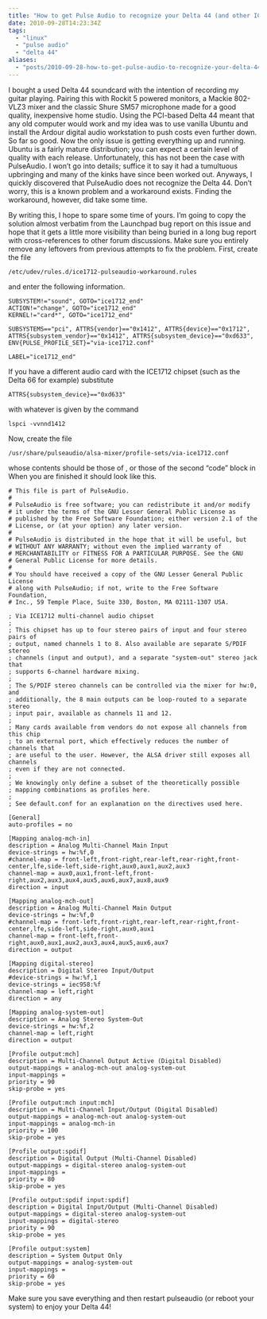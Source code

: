 ```yaml
---
title: "How to get Pulse Audio to recognize your Delta 44 (and other ICE1712 cards)" 
date: 2010-09-28T14:23:34Z
tags:
  - "linux"
  - "pulse audio"
  - "delta 44"
aliases:
  - "posts/2010-09-28-how-to-get-pulse-audio-to-recognize-your-delta-44-and-other-ice1712-cards/"
---
```


I bought a used Delta 44 soundcard with the intention of recording my guitar playing. Pairing this with Rockit 5 powered monitors, a Mackie 802-VLZ3 mixer and the classic Shure SM57 microphone made for a good quality, inexpensive home studio. Using the PCI-based Delta 44 meant that any old computer would work and my idea was to use vanilla Ubuntu and install the Ardour digital audio workstation to push costs even further down. So far so good. Now the only issue is getting everything up and running. Ubuntu is a fairly mature distribution; you can expect a certain level of quality with each release. Unfortunately, this has not been the case with PulseAudio. I won’t go into details; suffice it to say it had a tumultuous upbringing and many of the kinks have since been worked out. Anyways, I quickly discovered that PulseAudio does not recognize the Delta 44. Don’t worry, this is a known problem and a workaround exists. Finding the workaround, however, did take some time.

<!--more-->

By writing this, I hope to spare some time of yours. I’m going to copy the solution almost verbatim from the Launchpad bug report on this issue and hope that it gets a little more visibility than being buried in a long bug report with cross-references to other forum discussions. Make sure you entirely remove any leftovers from previous attempts to fix the problem. First, create the file

    /etc/udev/rules.d/ice1712-pulseaudio-workaround.rules

and enter the following information.

    SUBSYSTEM!="sound", GOTO="ice1712_end"
    ACTION!="change", GOTO="ice1712_end"
    KERNEL!="card*", GOTO="ice1712_end"
    
    SUBSYSTEMS=="pci", ATTRS{vendor}=="0x1412", ATTRS{device}=="0x1712", ATTRS{subsystem_vendor}=="0x1412", ATTRS{subsystem_device}=="0xd633", ENV{PULSE_PROFILE_SET}="via-ice1712.conf"
    
    LABEL="ice1712_end"

If you have a different audio card with the ICE1712 chipset (such as the Delta 66 for example) substitute

    ATTRS{subsystem_device}=="0xd633"

with whatever is given by the command

    lspci -vvnnd1412

Now, create the file

    /usr/share/pulseaudio/alsa-mixer/profile-sets/via-ice1712.conf

whose contents should be those of , or those of the second “code” block in  When you are finished it should look like this.

    # This file is part of PulseAudio.
    #
    # PulseAudio is free software; you can redistribute it and/or modify
    # it under the terms of the GNU Lesser General Public License as
    # published by the Free Software Foundation; either version 2.1 of the
    # License, or (at your option) any later version.
    #
    # PulseAudio is distributed in the hope that it will be useful, but
    # WITHOUT ANY WARRANTY; without even the implied warranty of
    # MERCHANTABILITY or FITNESS FOR A PARTICULAR PURPOSE. See the GNU
    # General Public License for more details.
    #
    # You should have received a copy of the GNU Lesser General Public License
    # along with PulseAudio; if not, write to the Free Software Foundation,
    # Inc., 59 Temple Place, Suite 330, Boston, MA 02111-1307 USA.
    
    ; Via ICE1712 multi-channel audio chipset
    ;
    ; This chipset has up to four stereo pairs of input and four stereo pairs of
    ; output, named channels 1 to 8. Also available are separate S/PDIF stereo
    ; channels (input and output), and a separate "system-out" stereo jack that
    ; supports 6-channel hardware mixing.
    ;
    ; The S/PDIF stereo channels can be controlled via the mixer for hw:0, and
    ; additionally, the 8 main outputs can be loop-routed to a separate stereo
    ; input pair, available as channels 11 and 12.
    ;
    ; Many cards available from vendors do not expose all channels from this chip
    ; to an external port, which effectively reduces the number of channels that
    ; are useful to the user. However, the ALSA driver still exposes all channels
    ; even if they are not connected.
    ;
    ; We knowingly only define a subset of the theoretically possible
    ; mapping combinations as profiles here.
    ;
    ; See default.conf for an explanation on the directives used here.
    
    [General]
    auto-profiles = no
    
    [Mapping analog-mch-in]
    description = Analog Multi-Channel Main Input
    device-strings = hw:%f,0
    #channel-map = front-left,front-right,rear-left,rear-right,front-center,lfe,side-left,side-right,aux0,aux1,aux2,aux3
    channel-map = aux0,aux1,front-left,front-right,aux2,aux3,aux4,aux5,aux6,aux7,aux8,aux9
    direction = input
    
    [Mapping analog-mch-out]
    description = Analog Multi-Channel Main Output
    device-strings = hw:%f,0
    #channel-map = front-left,front-right,rear-left,rear-right,front-center,lfe,side-left,side-right,aux0,aux1
    channel-map = front-left,front-right,aux0,aux1,aux2,aux3,aux4,aux5,aux6,aux7
    direction = output
    
    [Mapping digital-stereo]
    description = Digital Stereo Input/Output
    #device-strings = hw:%f,1
    device-strings = iec958:%f
    channel-map = left,right
    direction = any
    
    [Mapping analog-system-out]
    description = Analog Stereo System-Out
    device-strings = hw:%f,2
    channel-map = left,right
    direction = output
    
    [Profile output:mch]
    description = Multi-Channel Output Active (Digital Disabled)
    output-mappings = analog-mch-out analog-system-out
    input-mappings =
    priority = 90
    skip-probe = yes
    
    [Profile output:mch input:mch]
    description = Multi-Channel Input/Output (Digital Disabled)
    output-mappings = analog-mch-out analog-system-out
    input-mappings = analog-mch-in
    priority = 100
    skip-probe = yes
    
    [Profile output:spdif]
    description = Digital Output (Multi-Channel Disabled)
    output-mappings = digital-stereo analog-system-out
    input-mappings =
    priority = 80
    skip-probe = yes
    
    [Profile output:spdif input:spdif]
    description = Digital Input/Output (Multi-Channel Disabled)
    output-mappings = digital-stereo analog-system-out
    input-mappings = digital-stereo
    priority = 90
    skip-probe = yes
    
    [Profile output:system]
    description = System Output Only
    output-mappings = analog-system-out
    input-mappings =
    priority = 60
    skip-probe = yes

Make sure you save everything and then restart pulseaudio (or reboot your system) to enjoy your Delta 44!
